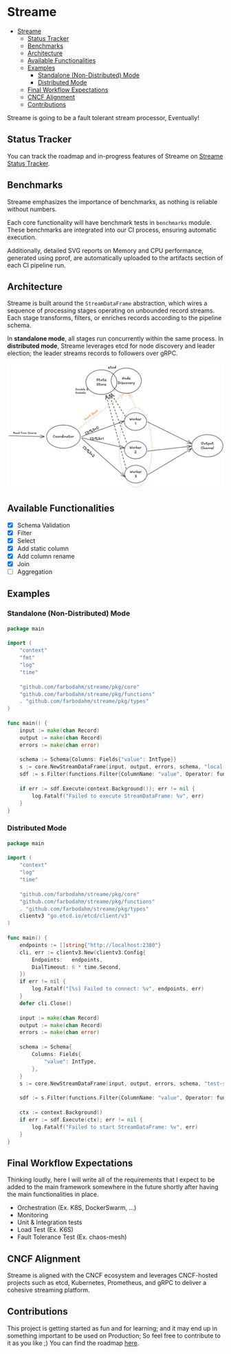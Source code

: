 # Streame

- [Streame](#streame)
  - [Status Tracker](#status-tracker)
  - [Benchmarks](#benchmarks)
  - [Architecture](#architecture)
  - [Available Functionalities](#available-functionalities)
  - [Examples](#examples)
    - [Standalone (Non-Distributed) Mode](#standalone-non-distributed-mode)
    - [Distributed Mode](#distributed-mode)
  - [Final Workflow Expectations](#final-workflow-expectations)
  - [CNCF Alignment](#cncf-alignment)
  - [Contributions](#contributions)

Streame is going to be a fault tolerant stream processor, Eventually!

## Status Tracker
You can track the roadmap and in-progress features of Streame
on [Streame Status Tracker](https://github.com/users/farbodahm/projects/1).

## Benchmarks
Streame emphasizes the importance of benchmarks, as nothing is reliable
without numbers.

Each core functionality will have benchmark tests in `benchmarks` module.
These benchmarks are integrated into our CI process, ensuring automatic
execution.

Additionally, detailed SVG reports on Memory and CPU performance,
generated using pprof, are automatically uploaded to the artifacts
section of each CI pipeline run.

## Architecture

Streame is built around the `StreamDataFrame` abstraction, which wires a sequence
of processing stages operating on unbounded record streams. Each stage
transforms, filters, or enriches records according to the pipeline schema.

In **standalone mode**, all stages run concurrently within the same process.
In **distributed mode**, Streame leverages etcd for node discovery and leader
election; the leader streams records to followers over gRPC.

![Distributed Architecture](docs/distributed-arch.png "Distributed Architecture")


## Available Functionalities

- [x] Schema Validation
- [x] Filter
- [x] Select
- [x] Add static column
- [x] Add column rename
- [x] Join
- [ ] Aggregation

## Examples

### Standalone (Non-Distributed) Mode

```go
package main

import (
    "context"
    "fmt"
    "log"
    "time"

    "github.com/farbodahm/streame/pkg/core"
    "github.com/farbodahm/streame/pkg/functions"
    . "github.com/farbodahm/streame/pkg/types"
)

func main() {
    input := make(chan Record)
    output := make(chan Record)
    errors := make(chan error)

    schema := Schema{Columns: Fields{"value": IntType}}
    s := core.NewStreamDataFrame(input, output, errors, schema, "local-stream", nil)
    sdf := s.Filter(functions.Filter{ColumnName: "value", Operator: functions.NOT_EQUAL, Value: "10"})

    if err := sdf.Execute(context.Background()); err != nil {
        log.Fatalf("Failed to execute StreamDataFrame: %v", err)
    }
}
```

### Distributed Mode

```go
package main

import (
    "context"
    "log"
    "time"

    "github.com/farbodahm/streame/pkg/core"
    "github.com/farbodahm/streame/pkg/functions"
    . "github.com/farbodahm/streame/pkg/types"
    clientv3 "go.etcd.io/etcd/client/v3"
)

func main() {
    endpoints := []string{"http://localhost:2380"}
    cli, err := clientv3.New(clientv3.Config{
        Endpoints:   endpoints,
        DialTimeout: 6 * time.Second,
    })
    if err != nil {
        log.Fatalf("[%s] Failed to connect: %v", endpoints, err)
    }
    defer cli.Close()

    input := make(chan Record)
    output := make(chan Record)
    errors := make(chan error)

    schema := Schema{
        Columns: Fields{
            "value": IntType,
        },
    }
    s := core.NewStreamDataFrame(input, output, errors, schema, "test-stream", cli, core.WithNodeIP("localhost"))

    sdf := s.Filter(functions.Filter{ColumnName: "value", Operator: functions.NOT_EQUAL, Value: "10"})

    ctx := context.Background()
    if err := sdf.Execute(ctx); err != nil {
        log.Fatalf("Failed to start StreamDataFrame: %v", err)
    }
}
```

## Final Workflow Expectations

Thinking loudly, here I will write all of the requirements that I
expect to be added to the main framework somewhere in the future
shortly after having the main functionalities in place.

- Orchestration (Ex. K8S, DockerSwarm, …)
- Monitoring
- Unit & Integration tests
- Load Test (Ex. K6S)
- Fault Tolerance Test (Ex. chaos-mesh)

## CNCF Alignment

Streame is aligned with the CNCF ecosystem and leverages CNCF-hosted projects
such as etcd, Kubernetes, Prometheus, and gRPC to deliver a cohesive streaming platform.


## Contributions

This project is getting started as fun and for learning; and it may
end up in something important to be used on Production; So feel free
to contribute to it as you like ;)
You can find the roadmap [here](https://github.com/users/farbodahm/projects/1).
